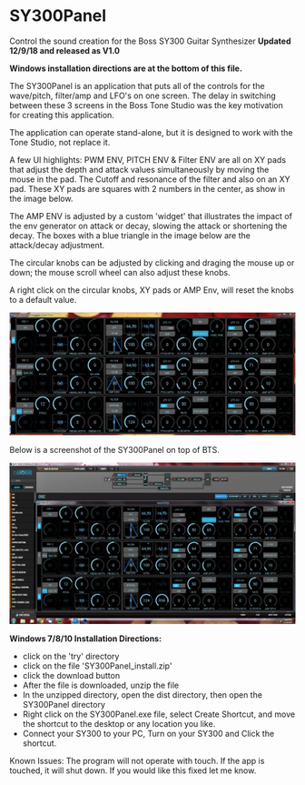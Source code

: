 # SY300Panel
Control the sound creation for the Boss SY300 Guitar Synthesizer  **Updated 12/9/18 and released as V1.0**

**Windows installation directions are at the bottom of this file.**

The SY300Panel is an application that puts all of the controls for the wave/pitch, filter/amp and LFO's on one screen.  The delay in switching between these 3 screens in the Boss Tone Studio was the key motivation for creating this application. 

The application can operate stand-alone, but it is designed to work with the Tone Studio, not replace it.

A few UI highlights:
PWM ENV, PITCH ENV & Filter ENV are all on XY pads that adjust the depth and attack values simultaneously by moving the mouse in the pad. The Cutoff and resonance of the filter and also on an XY pad.  These XY pads are squares with 2 numbers in the center, as show in the image below.

The AMP ENV is adjusted by a custom 'widget' that illustrates the impact of the env generator on attack or decay, slowing the attack or shortening the decay.  The boxes with a blue triangle in the image below are the attack/decay adjustment. 

The circular knobs can be adjusted by clicking and draging the mouse up or down; the mouse scroll wheel can also adjust these knobs.

A right click on the circular knobs, XY pads or AMP Env, will reset the knobs to a default value.

<img src="screenshots/SY300_Panel.JPG" >

Below is a screenshot of the SY300Panel on top of BTS.

<img src="screenshots/SY300andBTS.JPG" >

**Windows 7/8/10 Installation Directions:** 
* click on the 'try' directory
* click on the file 'SY300Panel_install.zip'
* click the download button
* After the file is downloaded, unzip the file
* In the unzipped directory, open the dist directory, then open the SY300Panel directory
* Right click on the SY300Panel.exe file, select Create Shortcut, and move the shortcut to the desktop or any location you like.
* Connect your SY300 to your PC, Turn on your SY300 and Click the shortcut.

Known Issues:
The program will not operate with touch.  If the app is touched, it will shut down.  If you would like this fixed let me know.

 
